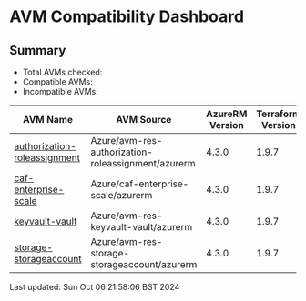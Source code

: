 # AVM Compatibility Dashboard

<!-- AVM_COMPATIBILITY_DASHBOARD_START -->

## Summary

- Total AVMs checked: 
- Compatible AVMs: 
- Incompatible AVMs:           

| AVM Name | AVM Source | AzureRM Version | Terraform Version | Compatibility | Reason | Module Version | AzureRM Constraints |
|----------|------------|-----------------|-------------------|---------------|--------|----------------|---------------------|
| [authorization-roleassignment](https://registry.terraform.io/modules/Azure/avm-res-authorization-roleassignment/azurerm) | Azure/avm-res-authorization-roleassignment/azurerm | 4.3.0 | 1.9.7 | ❌ Incompatible | Version constraint mismatch | 0.1.0 | ~> 3.71, 4.3.0 |
| [caf-enterprise-scale](https://registry.terraform.io/modules/Azure/caf-enterprise-scale/azurerm) | Azure/caf-enterprise-scale/azurerm | 4.3.0 | 1.9.7 | ❌ Incompatible | Version constraint mismatch | 6.1.0 | ~> 3.107, 4.3.0 |
| [keyvault-vault](https://registry.terraform.io/modules/Azure/avm-res-keyvault-vault/azurerm) | Azure/avm-res-keyvault-vault/azurerm | 4.3.0 | 1.9.7 | ✅ Compatible | Init successful | 0.9.1 | >= 3.71.0, 4.3.0 |
| [storage-storageaccount](https://registry.terraform.io/modules/Azure/avm-res-storage-storageaccount/azurerm) | Azure/avm-res-storage-storageaccount/azurerm | 4.3.0 | 1.9.7 | ❌ Incompatible | Version constraint mismatch | 0.2.7 | >= 3.114.0, < 4.0.0, 4.3.0 |

Last updated: Sun Oct 06 21:58:06 BST 2024
<!-- AVM_COMPATIBILITY_DASHBOARD_END -->
